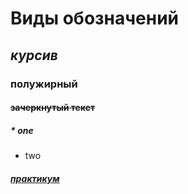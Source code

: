 # Виды обозначений

## *курсив*

### **полужирный**


#### ~~зачеркнутый текст~~

##### * one
* two

##### [практикум](https://practicum.yandex.ru/trainer/git-basics/lesson/c6b9607c-e8bc-4446-89f9-c74522c3492f/ "Подсказка")


